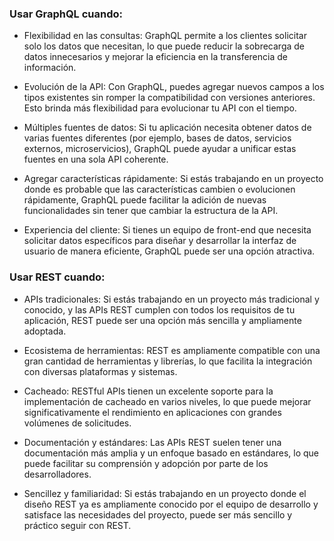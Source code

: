 ### Usar GraphQL cuando:

- Flexibilidad en las consultas: GraphQL permite a los clientes solicitar solo los datos que necesitan, lo que puede reducir la sobrecarga de datos innecesarios y mejorar la eficiencia en la transferencia de información.

- Evolución de la API: Con GraphQL, puedes agregar nuevos campos a los tipos existentes sin romper la compatibilidad con versiones anteriores. Esto brinda más flexibilidad para evolucionar tu API con el tiempo.

- Múltiples fuentes de datos: Si tu aplicación necesita obtener datos de varias fuentes diferentes (por ejemplo, bases de datos, servicios externos, microservicios), GraphQL puede ayudar a unificar estas fuentes en una sola API coherente.

- Agregar características rápidamente: Si estás trabajando en un proyecto donde es probable que las características cambien o evolucionen rápidamente, GraphQL puede facilitar la adición de nuevas funcionalidades sin tener que cambiar la estructura de la API.

- Experiencia del cliente: Si tienes un equipo de front-end que necesita solicitar datos específicos para diseñar y desarrollar la interfaz de usuario de manera eficiente, GraphQL puede ser una opción atractiva.

### Usar REST cuando:

- APIs tradicionales: Si estás trabajando en un proyecto más tradicional y conocido, y las APIs REST cumplen con todos los requisitos de tu aplicación, REST puede ser una opción más sencilla y ampliamente adoptada.

- Ecosistema de herramientas: REST es ampliamente compatible con una gran cantidad de herramientas y librerías, lo que facilita la integración con diversas plataformas y sistemas.

- Cacheado: RESTful APIs tienen un excelente soporte para la implementación de cacheado en varios niveles, lo que puede mejorar significativamente el rendimiento en aplicaciones con grandes volúmenes de solicitudes.

- Documentación y estándares: Las APIs REST suelen tener una documentación más amplia y un enfoque basado en estándares, lo que puede facilitar su comprensión y adopción por parte de los desarrolladores.

- Sencillez y familiaridad: Si estás trabajando en un proyecto donde el diseño REST ya es ampliamente conocido por el equipo de desarrollo y satisface las necesidades del proyecto, puede ser más sencillo y práctico seguir con REST.